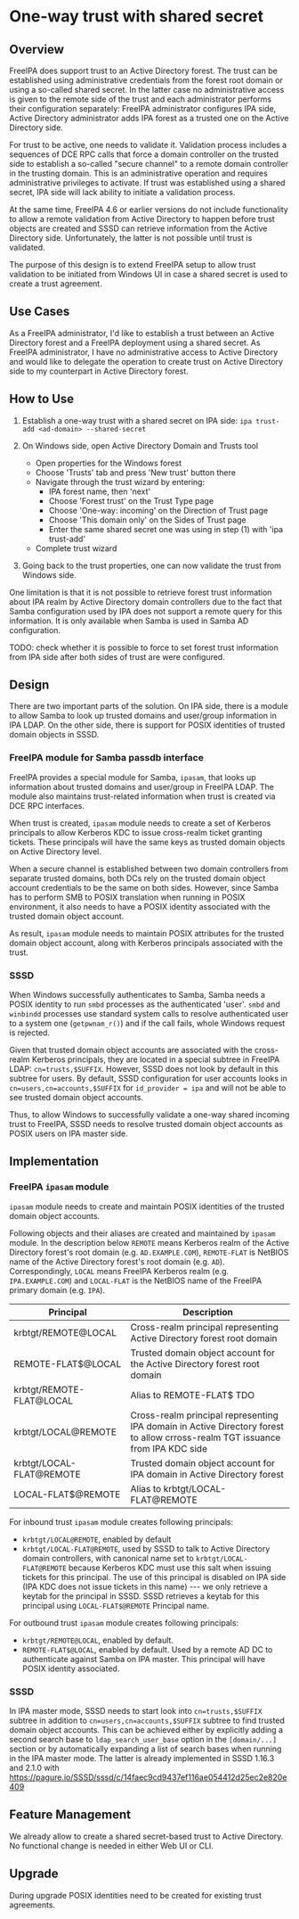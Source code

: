 # One-way trust with shared secret

## Overview

FreeIPA does support trust to an Active Directory forest. The trust can be
established using administrative credentials from the forest root domain or
using a so-called shared secret. In the latter case no administrative access is
given to the remote side of the trust and each administrator performs their
configuration separately: FreeIPA administrator configures IPA side, Active
Directory administrator adds IPA forest as a trusted one on the Active
Directory side.

For trust to be active, one needs to validate it. Validation process includes a
sequences of DCE RPC calls that force a domain controller on the trusted side
to establish a so-called "secure channel" to a remote domain controller in the
trusting domain. This is an administrative operation and requires
administrative privileges to activate. If trust was established using a shared
secret, IPA side will lack ability to initiate a validation process.

At the same time, FreeIPA 4.6 or earlier versions do not include functionality
to allow a remote validation from Active Directory to happen before trust
objects are created and SSSD can retrieve information from the Active Directory
side. Unfortunately, the latter is not possible until trust is validated.

The purpose of this design is to extend FreeIPA setup to allow trust validation
to be initiated from Windows UI in case a shared secret is used to create a
trust agreement.

## Use Cases

As a FreeIPA administrator, I'd like to establish a trust between an Active
Directory forest and a FreeIPA deployment using a shared secret. As FreeIPA
administrator, I have no administrative access to Active Directory and would
like to delegate the operation to create trust on Active Directory side to my
counterpart in Active Directory forest.


## How to Use


1. Establish a one-way trust with a shared secret on IPA side:
   `ipa trust-add <ad-domain> --shared-secret`

2. On Windows side, open Active Directory Domain and Trusts tool
   * Open properties for the Windows forest
   * Choose 'Trusts' tab and press 'New trust' button there
   * Navigate through the trust wizard by entering:
      *  IPA forest name, then 'next'
      *  Choose 'Forest trust' on the Trust Type page
      *  Choose 'One-way: incoming' on the Direction of Trust page
      *  Choose 'This domain only' on the Sides of Trust page
      *  Enter the same shared secret one was using in step (1) with 'ipa trust-add'
   *  Complete trust wizard

3. Going back to the trust properties, one can now validate the trust from Windows side.

One limitation is that it is not possible to retrieve forest trust information
about IPA realm by Active Directory domain controllers due to the fact that
Samba configuration used by IPA does not support a remote query for this
information. It is only available when Samba is used in Samba AD configuration.

TODO: check whether it is possible to force to set forest trust information
from IPA side after both sides of trust are were configured.

## Design

There are two important parts of the solution. On IPA side, there is a module
to allow Samba to look up trusted domains and user/group information in IPA
LDAP. On the other side, there is support for POSIX identities of trusted
domain objects in SSSD.

### FreeIPA module for Samba passdb interface

FreeIPA provides a special module for Samba, `ipasam`, that looks up
information about trusted domains and user/group in FreeIPA LDAP. The module
also maintains trust-related information when trust is created via  DCE RPC
interfaces.

When trust is created, `ipasam` module needs to create a set of Kerberos
principals to allow Kerberos KDC to issue cross-realm ticket granting tickets.
These principals will have the same keys as trusted domain objects on Active
Directory level.

When a secure channel is established between two domain controllers from
separate trusted domains, both DCs rely on the trusted domain object account
credentials to be the same on both sides. However, since Samba has to perform
SMB to POSIX translation when running in POSIX environment, it also needs to
have a POSIX identity associated with the trusted domain object account.

As result, `ipasam` module needs to maintain POSIX attributes for the trusted
domain object account, along with Kerberos principals associated with the
trust.

### SSSD

When Windows successfully authenticates to Samba, Samba needs a POSIX identity
to run `smbd` processes as the authenticated 'user'. `smbd` and `winbindd`
processes use standard system calls to resolve authenticated user to a system
one (`getpwnam_r()`) and if the call fails, whole Windows request is rejected.

Given that trusted domain object accounts are associated with the cross-realm
Kerberos principals, they are located in a special subtree in FreeIPA LDAP:
`cn=trusts,$SUFFIX`. However, SSSD does not look by default in this subtree for
users. By default, SSSD configuration for user accounts looks in
`cn=users,cn=accounts,$SUFFIX` for `id_provider = ipa` and will not be able to
see trusted domain object accounts.

Thus, to allow Windows to successfully validate a one-way shared incoming trust
to FreeIPA, SSSD needs to resolve trusted domain object accounts as POSIX users
on IPA master side.


## Implementation

### FreeIPA `ipasam` module

`ipasam` module needs to create and maintain POSIX identities of the trusted
domain object accounts.

Following objects and their aliases are created and maintained by `ipasam`
module. In the description below `REMOTE` means Kerberos realm of the Active
Directory forest's root domain (e.g. `AD.EXAMPLE.COM`), `REMOTE-FLAT` is
NetBIOS name of the Active Directory forest's root domain (e.g. `AD`).
Correspondingly, `LOCAL` means FreeIPA Kerberos realm (e.g. `IPA.EXAMPLE.COM`)
and `LOCAL-FLAT` is the NetBIOS name of the FreeIPA primary domain (e.g.
`IPA`).

  Principal | Description
  --------- | -----------
  krbtgt/REMOTE@LOCAL | Cross-realm principal representing Active Directory forest root domain
  REMOTE-FLAT$@LOCAL | Trusted domain object account for the Active Directory forest root domain
  krbtgt/REMOTE-FLAT@LOCAL | Alias to REMOTE-FLAT$ TDO
  krbtgt/LOCAL@REMOTE | Cross-realm principal representing IPA domain in Active Directory forest to allow crross-realm TGT issuance from IPA KDC side
  krbtgt/LOCAL-FLAT@REMOTE | Trusted domain object account for IPA domain in Active Directory forest
  LOCAL-FLAT$@REMOTE | Alias to krbtgt/LOCAL-FLAT@REMOTE

For inbound trust `ipasam` module creates following principals:
  * `krbtgt/LOCAL@REMOTE`, enabled by default
  * `krbtgt/LOCAL-FLAT@REMOTE`, used by SSSD to talk to Active Directory domain
    controllers, with canonical name set to `krbtgt/LOCAL-FLAT@REMOTE` because
    Kerberos KDC must use this salt when issuing tickets for this principal. The
    use of this principal is disabled on IPA side (IPA KDC does not issue tickets
    in this name) --- we only retrieve a keytab for the principal in SSSD. SSSD
    retrieves a keytab for this principal using `LOCAL-FLAT$@REMOTE` Principal
    name.

For outbound trust `ipasam` module creates following principals:
  * `krbtgt/REMOTE@LOCAL`, enabled by default.
  * `REMOTE-FLAT$@LOCAL`, enabled by default. Used by a remote AD DC to
    authenticate against Samba on IPA master. This principal will have POSIX
    identity associated.


### SSSD

In IPA master mode, SSSD needs to start look into `cn=trusts,$SUFFIX` subtree
in addition to `cn=users,cn=accounts,$SUFFIX` subtree to find trusted domain
object accounts. This can be achieved either by explicitly adding a second
search base to `ldap_search_user_base` option in the `[domain/...]` section or
by automatically expanding a list of search bases when running in the IPA
master mode. The latter is already implemented in SSSD 1.16.3 and 2.1.0 with
https://pagure.io/SSSD/sssd/c/14faec9cd9437ef116ae054412d25ec2e820e409


Feature Management
------------------

We already allow to create a shared secret-based trust to Active Directory. No
functional change is needed in either Web UI or CLI.

Upgrade
-------

During upgrade POSIX identities need to be created for existing trust
agreements.


